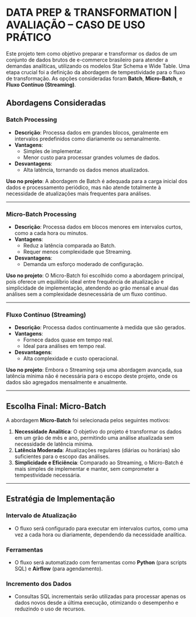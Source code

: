 # DATA PREP & TRANSFORMATION | AVALIAÇÃO – CASO DE USO PRÁTICO

Este projeto tem como objetivo preparar e transformar os dados de um conjunto de dados brutos de e-commerce brasileiro para atender a demandas analíticas, utilizando os modelos Star Schema e Wide Table. Uma etapa crucial foi a definição da abordagem de tempestividade para o fluxo de transformação. As opções consideradas foram **Batch**, **Micro-Batch**, e **Fluxo Contínuo (Streaming)**.

## Abordagens Consideradas

### Batch Processing
- **Descrição**: Processa dados em grandes blocos, geralmente em intervalos predefinidos como diariamente ou semanalmente.
- **Vantagens**:
  - Simples de implementar.
  - Menor custo para processar grandes volumes de dados.
- **Desvantagens**:
  - Alta latência, tornando os dados menos atualizados.

**Uso no projeto**: A abordagem de Batch é adequada para a carga inicial dos dados e processamento periódico, mas não atende totalmente à necessidade de atualizações mais frequentes para análises.

---

### Micro-Batch Processing
- **Descrição**: Processa dados em blocos menores em intervalos curtos, como a cada hora ou minutos.
- **Vantagens**:
  - Reduz a latência comparada ao Batch.
  - Requer menos complexidade que Streaming.
- **Desvantagens**:
  - Demanda um esforço moderado de configuração.

**Uso no projeto**: O Micro-Batch foi escolhido como a abordagem principal, pois oferece um equilíbrio ideal entre frequência de atualização e simplicidade de implementação, atendendo ao grão mensal e anual das análises sem a complexidade desnecessária de um fluxo contínuo.

---

### Fluxo Contínuo (Streaming)
- **Descrição**: Processa dados continuamente à medida que são gerados.
- **Vantagens**:
  - Fornece dados quase em tempo real.
  - Ideal para análises em tempo real.
- **Desvantagens**:
  - Alta complexidade e custo operacional.

**Uso no projeto**: Embora o Streaming seja uma abordagem avançada, sua latência mínima não é necessária para o escopo deste projeto, onde os dados são agregados mensalmente e anualmente.

---

## Escolha Final: Micro-Batch
A abordagem **Micro-Batch** foi selecionada pelos seguintes motivos:

1. **Necessidade Analítica**: O objetivo do projeto é transformar os dados em um grão de mês e ano, permitindo uma análise atualizada sem necessidade de latência mínima.
2. **Latência Moderada**: Atualizações regulares (diárias ou horárias) são suficientes para o escopo das análises.
3. **Simplicidade e Eficiência**: Comparado ao Streaming, o Micro-Batch é mais simples de implementar e manter, sem comprometer a tempestividade necessária.

---

## Estratégia de Implementação

### Intervalo de Atualização
- O fluxo será configurado para executar em intervalos curtos, como uma vez a cada hora ou diariamente, dependendo da necessidade analítica.

### Ferramentas
- O fluxo será automatizado com ferramentas como **Python** (para scripts SQL) e **Airflow** (para agendamento). 

### Incremento dos Dados
- Consultas SQL incrementais serão utilizadas para processar apenas os dados novos desde a última execução, otimizando o desempenho e reduzindo o uso de recursos.

